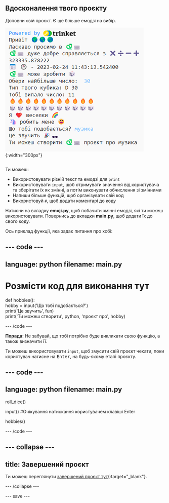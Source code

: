 ## Вдосконалення твого проєкту

<div style="display: flex; flex-wrap: wrap">
<div style="flex-basis: 200px; flex-grow: 1; margin-right: 15px;">
Доповни свій проєкт. Є ще більше емодзі на вибір.
  </div>
<div>

![Більш складний проєкт, з більшою кількістю тексту, емодзі та вхідних даних.](images/upgrade_ideas.png){:width="300px"}

</div>
</div>

Ти можеш:
+ Використовувати різній текст та емодзі для `print`
+ Використовувати `input`, щоб отримувати значення від користувача та зберігати їх як змінні, а потім виконувати обчислення зі змінними
+ Напиши більше функцій, щоб організувати свій код
+ Використовуй `#`, щоб додати коментарі до коду

Натисни на вкладку **emoji.py**, щоб побачити змінні емодзі, які ти можеш використовувати. Повернись до вкладки **main.py**, щоб додати їх до свого коду.

Ось приклад функції, яка задає питання про хобі:

--- code ---
---
language: python
filename: main.py
---

# Розмісти код для виконання тут
def hobbies():   
  hobby = input('Що тобі подобається?')   
  print('Це звучить', fun)   
  print('Ти можеш створити', python, 'проєкт про', hobby)

--- /code ---

**Порада:** Не забувай, що тобі потрібно буде викликати свою функцію, а також визначити її.

Ти можеш використовувати `input`, щоб змусити свій проєкт чекати, поки користувач натисне на <kbd>Enter</kbd>, на будь-якому етапі проєкту.

--- code ---
---
language: python
filename: main.py
---

roll_dice()

input() #Очікування натискання користувачем клавіші Enter

hobbies()

--- /code ---


--- collapse ---
---
title: Завершений проєкт
---

Ти можеш переглянути [завершений проєкт тут](https://trinket.io/embed/python/dff729ae04){:target="_blank"}.

--- /collapse ---

--- save ---
